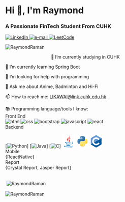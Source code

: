 <p align="center">
  <h1>Hi 👋, I'm Raymond</h1>
  <h3>A Passionate FinTech Student From CUHK</h3>
  <a href="https://www.linkedin.com/in/raymond-li-563a08249/">
        <img src="https://img.shields.io/badge/LinkedIn-blue?style=flat-square&logo=linkedin" alt="LinkedIn">
    </a>
    <a href="LIKAWAI@link.cuhk.edu.hk">
        <img src="https://img.shields.io/badge/Email-blue?style=flat-square&logo=gmail&logoColor=white" alt="e-mail">
    </a>
    <a href="[https://leetcode.com/wervlad](https://leetcode.com/RaymondRaman/)">
        <img src="https://img.shields.io/badge/LeetCode-blue?style=flat-square&logo=LeetCode" alt="LeetCode">
    </a>
</p>
<p align="left"> <img src="https://komarev.com/ghpvc/?username=RaymondRaman&label=Profile%20views&color=0e75b6&style=flat" alt="RaymondRaman"/> </p>
<p align="center">
  🔭 I’m currently studying in CUHK
  
  🌱 I’m currently learning Spring Boot
  
  🤔 I’m looking for help with programming
  
  💬 Ask me about Anime, Badminton and Hi-Fi 
  
  📫 How to reach me: LIKAWAI@link.cuhk.edu.hk
</p>

📚 Programming language/tools I know: 
<br>
Front End 
<br>
![html](https://github.com/RaymondRaman/RaymondRaman/assets/107023977/9d50f7d9-f1bf-4333-9428-5d0899f44c97)
![css](https://github.com/RaymondRaman/RaymondRaman/assets/107023977/635e96ce-2a60-411f-9711-614f3ede1f9e)
![bootstrap](https://github.com/RaymondRaman/RaymondRaman/assets/107023977/845a9508-4a32-4f6a-bd14-fdb6af75e02e)
![javascript](https://github.com/RaymondRaman/RaymondRaman/assets/107023977/c29d7d1b-1586-4730-91fd-fe61f6c3399a)
![react](https://github.com/RaymondRaman/RaymondRaman/assets/107023977/ef4901f3-3d52-4e7b-9e67-099d697a7fa0)
<br>
Backend  
<br>
[![Python](https://img.shields.io/badge/python-black?style=for-the-badge&logo=python)]
[![Java](https://img.shields.io/badge/java-black?style=for-the-badge&logo=openjdk)]
[![C](https://img.shields.io/badge/c-black?style=for-the-badge&logo=c)]
<img src="https://raw.githubusercontent.com/devicons/devicon/master/icons/java/java-original.svg" alt="java" width="40" height="40"/> 
<img src="https://raw.githubusercontent.com/devicons/devicon/master/icons/python/python-original.svg" alt="python" width="40" height="40"/>
<img src="https://raw.githubusercontent.com/devicons/devicon/master/icons/c/c-original.svg" alt="c" width="40" height="40"/> 
<br>
Mobile 
<br>
{ReactNative}
<br>
Report 
<br>
{Crystal Report, Jasper Report}
<p><br>&nbsp;<img align="center" src="https://github-readme-stats.vercel.app/api/top-langs?username=RaymondRaman&show_icons=true&locale=en&layout=compact" alt="RaymondRaman" /></p>
<p><img align="center" src="https://github-readme-streak-stats.herokuapp.com/?user=RaymondRaman&" alt="RaymondRaman" /></p>
